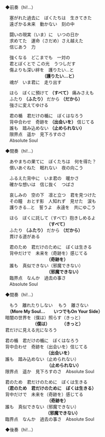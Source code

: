 ◆前奏（hi!…）

　塞がれた過去に　ぼくたちは　生きてきた  
　遠ざかる未来　動かない　刻の中

　闘いの現実（いま）に　いつの日か  
　求めてた　運命（さだめ）さえ越えた  
　信じあう　力

　強くなる　どこまでも　一対の  
　君とぼくとで  この光　うつしだす  
　傷よりも深い絆を　護りたい...と    
　　　　　　　　　**（護りたい...と）**  
　魂が　いま君に　走り出す
          
　ほら　ぼくに預けて **（すべて）** 痛みさえも    
　ふたり **（ふたり）** だから **（だから）**  
　強さに変えてゆける  

　君の楯　君だけの楯に　ぼくはなろう  
　背中合わせ　奇跡を **（出会いを）** 信じてる  
　誰も　踏み込めない **（止められない）**   
　限界点　遥か　見下ろすのさ  
　Absolute Soul

◆間奏（hi!…）

　あやまちの果てに　ぼくたちは　何を得た？  
　償いあぐねた　眠れない　夜の向こう

　ふるえた背中に　いま君の　暖かさ  
　確かな想いは　信じ抜く　つばさ  

　哀しみの　空の下　凛と立つ　君を見つけた  
　その瞳　おとす影　人知れず　見せた　涙も  
　護りきる...と　誓うよ　永遠を　共にゆこう 
 
　ほら　ぼくに託して（すべて）抱きしめるよ  
　　　　　　　　　　**（すべて）**  
　ふたり **（ふたり）** だから **（だから）**  
　貫ける道がある

　君のため　君だけのために　ぼくは生きる  
　背中だけで　未来を（奇跡を）感じてる  
　　　　　　　　　　**（奇跡を）**  
　誰も　真似できない（邪魔できない）  
　　　　　　　　　　**（邪魔できない）**  
　臨界点　なんか　過去の事さ  
　Absolute Soul  

◆間奏（hi!…）

　もう　離れたりしない     　もう　離さない  
　**（More My Soul...　　いつでもOn Your Side）**  
暗闇の世界を（僕は）照らす（きっと）  
　　　　　　  **（僕は）　　　 （きっと）**  
君だけに見える光になろう  

君の楯　君だけの楯に　ぼくはなろう  
背中合わせ　奇跡を（出会いを）信じてる  
  　   　   　 　　 　　　  **（出会いを）**  
誰も　踏み込めない（止められない）  
  　　　　　　 　　　               **（止められない）**  
限界点　遥か　見下ろすのさ　Absolute Soul

君のため　君だけのために　ぼくは生きる  
**（君のため　君だけのために　ぼくは生きる）**  
背中だけで　未来を（奇跡を）感じてる  
  　　　　　　　　  　  **（奇跡を）**  
誰も　真似できない（邪魔できない）  
　　　　　　　　　         **（邪魔できない）**  
臨界点　なんか　過去の事さ　Absolute Soul

◆後奏（hi!…）
